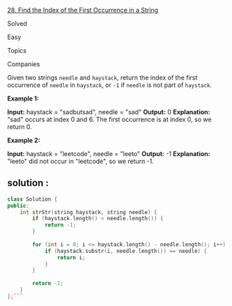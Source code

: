 [28\. Find the Index of the First Occurrence in a String](https://leetcode.com/problems/find-the-index-of-the-first-occurrence-in-a-string/)

Solved

Easy

Topics

Companies

Given two strings `needle` and `haystack`, return the index of the first occurrence of `needle` in `haystack`, or `-1` if `needle` is not part of `haystack`.

**Example 1:**

**Input:** haystack = "sadbutsad", needle = "sad"
**Output:** 0
**Explanation:** "sad" occurs at index 0 and 6.
The first occurrence is at index 0, so we return 0.

**Example 2:**

**Input:** haystack = "leetcode", needle = "leeto"
**Output:** -1
**Explanation:** "leeto" did not occur in "leetcode", so we return -1.

## solution :
```cpp
class Solution {
public:
    int strStr(string haystack, string needle) {
        if (haystack.length() < needle.length()) {
            return -1;
        }
        
        for (int i = 0; i <= haystack.length() - needle.length(); i++) {
            if (haystack.substr(i, needle.length()) == needle) {
                return i;
            }
        }
        
        return -1;        
    }
};```